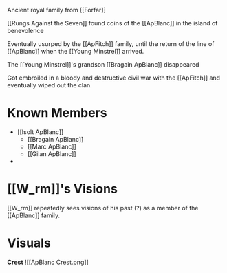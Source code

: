 Ancient royal family from [[Forfar]]

[[Rungs Against the Seven]] found coins of the [[ApBlanc]] in the island of benevolence

Eventually usurped by the [[ApFitch]] family, until the return of the line of [[ApBlanc]] when the [[Young Minstrel]] arrived. 

The [[Young Minstrel]]'s grandson [[Bragain ApBlanc]] disappeared

Got embroiled in a bloody and destructive civil war with the [[ApFitch]] and eventually wiped out the clan. 

# Known Members
- [[Isolt ApBlanc]]
	- [[Bragain ApBlanc]]
	- [[Marc ApBlanc]]
	- [[Gilan ApBlanc]]
- 

# [[W_rm]]'s Visions
[[W_rm]] repeatedly sees visions of his past (?) as a member of the [[ApBlanc]] family. 

# Visuals
**Crest**
![[ApBlanc Crest.png]]


